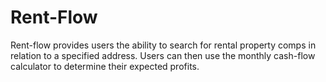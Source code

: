# Rent-Flow
Rent-flow provides users the ability to search for rental property comps in relation to a specified address. Users can then use the monthly cash-flow calculator to determine their expected profits.
